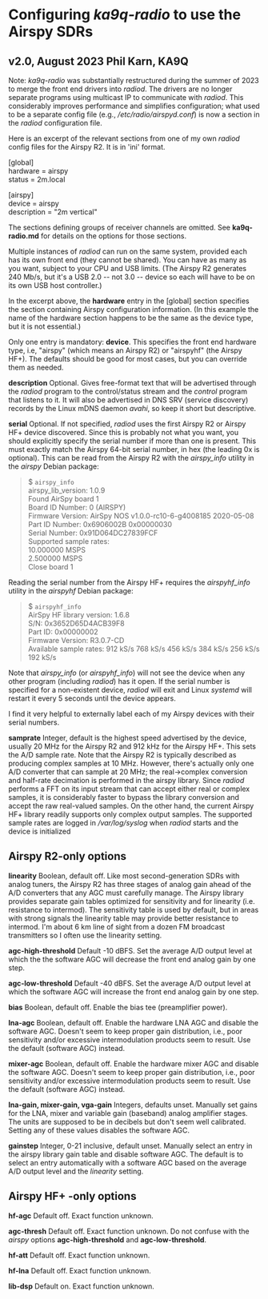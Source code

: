 Configuring *ka9q-radio* to use the Airspy SDRs
===============================================
v2.0, August 2023
Phil Karn, KA9Q
---------------

Note: *ka9q-radio* was substantially restructured during the summer of 2023 to merge the front end
drivers into *radiod*. The drivers are no longer separate programs using multicast IP to communicate
with *radiod*. This considerably improves performance and simplifies configuration; what used to be a separate config file
(e.g., */etc/radio/airspyd.conf*) is now a section in the *radiod* configuration file.

Here is an excerpt of the relevant sections from one of my own *radiod* config files for the Airspy R2.
It is in 'ini' format.

[global]  
hardware = airspy  
status = 2m.local

[airspy]  
device = airspy  
description = "2m vertical"

The sections defining groups of receiver channels are omitted. See **ka9q-radio.md** for details on the options
for those sections.

Multiple instances of *radiod* can run on the same system, provided each has its own front end (they cannot be shared).
You can have as many as you want, subject to your CPU and USB limits.
(The Airspy R2 generates 240 Mb/s, but
it's a USB 2.0 -- not 3.0 -- device so each will have to be on its
own USB host controller.)

In the excerpt above, the **hardware** entry in the [global] section specifies the section containing Airspy configuration
information. (In this example the name of the hardware section happens to be the same as the device type, but it is not essential.)

Only one entry is mandatory: **device**. This specifies the front end hardware type, i.e, "airspy" (which means an Airspy R2) or "airspyhf" (the Airspy HF+).
The defaults should be good for most cases, but you can override them as needed.

**description** Optional. Gives free-format text that
will be advertised through the *radiod* program to the
control/status stream and the *control* program that
listens to it. It will also be advertised in DNS SRV (service
discovery) records by the Linux mDNS daemon *avahi*, so keep
it short but descriptive.

**serial** Optional. If not specified, *radiod* uses the first Airspy R2 or Airspy HF+ device discovered. Since this is probably
not what you want, you should explicitly specify the serial number if more than one is present.
This must exactly match the Airspy 64-bit serial
number, in hex (the leading 0x is optional).  This can be read from
the Airspy R2 with the *airspy_info* utility in the *airspy* Debian
package:

>$ `airspy_info`  
airspy_lib_version: 1.0.9  
Found AirSpy board 1  
Board ID Number: 0 (AIRSPY)  
Firmware Version: AirSpy NOS v1.0.0-rc10-6-g4008185 2020-05-08  
Part ID Number: 0x6906002B 0x00000030  
Serial Number: 0x91D064DC27839FCF  
Supported sample rates:  
    10.000000 MSPS  
    2.500000 MSPS  
Close board 1

Reading the serial number from the Airspy HF+ requires the
*airspyhf_info* utility in the *airspyhf* Debian package:

>$ `airspyhf_info`  
AirSpy HF library version: 1.6.8  
S/N: 0x3652D65D4ACB39F8  
Part ID: 0x00000002  
Firmware Version: R3.0.7-CD  
Available sample rates: 912 kS/s 768 kS/s 456 kS/s 384 kS/s 256 kS/s 192 kS/s  
   
Note that *airspy_info* (or *airspyhf_info*) will not see the device when any other
program (including *radiod*) has it open.
If the serial number is specified for a non-existent device, *radiod* will exit and Linux
*systemd* will restart it every 5 seconds until the device appears.

I find it very helpful to externally label each of my Airspy devices with
their serial numbers.

**samprate** Integer, default is the highest speed advertised by the
device, usually 20 MHz for the Airspy R2 and 912 kHz for the
Airspy HF+. 
This sets the A/D sample rate. Note that the Airspy R2 is
typically described as producing complex samples at 10 MHz. However,
there's actually only one A/D converter that can sample at 20 MHz; the
real->complex conversion and half-rate decimation is performed in the airspy library. Since *radiod* performs
a FFT on its input stream that can accept either real or
complex samples, it is considerably faster to bypass the library
conversion and accept the raw real-valued samples.
On the other hand, the current Airspy HF+ library readily supports only complex output samples.
The supported sample rates are logged in */var/log/syslog* when *radiod* starts and the device is initialized

Airspy R2-only options
--------------------

**linearity** Boolean, default off. Like most second-generation SDRs
with analog tuners, the Airspy R2 has three stages of analog gain
ahead of the A/D converters that any AGC must carefully manage. The
Airspy library provides separate gain tables optimized for sensitivity
and for linearity (i.e. resistance to intermod). The
sensitivity table is used by default, but in areas with strong signals the
linearity table may provide better resistance to intermod. I'm about 6
km line of sight from a dozen FM broadcast transmitters so I often use the
linearity setting.

**agc-high-threshold** Default -10 dBFS. Set the average A/D output
level at which the the software AGC will decrease the front end analog
gain by one step.

**agc-low-threshold** Default -40 dBFS. Set the average
A/D output level at which the software AGC will increase the front
end analog gain by one step. 

**bias** Boolean, default off. Enable the bias tee (preamplifier
power).

**lna-agc** Boolean, default off. Enable the hardware LNA AGC and
disable the software AGC. Doesn't seem to keep proper gain
distribution, i.e., poor sensitivity and/or excessive intermodulation
products seem to result. Use the default (software AGC) instead.

**mixer-agc** Boolean, default off. Enable the hardware mixer AGC and
disable the software AGC. Doesn't seem to keep proper gain
distribution, i.e., poor sensitivity and/or excessive intermodulation
products seem to result. Use the default (software AGC) instead.

**lna-gain, mixer-gain, vga-gain** Integers, defaults unset. Manually
set gains for the LNA, mixer and variable gain (baseband) analog
amplifier stages. The units are supposed to be in decibels but don't
seem well calibrated. Setting any of these values disables the
software AGC.

**gainstep** Integer, 0-21 inclusive, default unset. Manually select
an entry in the airspy library gain table and disable software AGC.
The default is to select an entry automatically with a software AGC
based on the average A/D output level and the
*linearity* setting.

Airspy HF+ -only options
----------------------

**hf-agc**  Default off. Exact function unknown.

**agc-thresh** Default off. Exact function unknown. Do not
confuse with the *airspy* options **agc-high-threshold** and
**agc-low-threshold**.

**hf-att** Default off. Exact function unknown.

**hf-lna** Default off. Exact function unknown.

**lib-dsp**  Default on. Exact function unknown.
